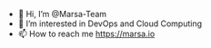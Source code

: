 - 👋 Hi, I’m @Marsa-Team
- 👀 I’m interested in DevOps and Cloud Computing
- 📫 How to reach me https://marsa.io

<!---
Marsa-Team/Marsa-Team is a ✨ special ✨ repository because its `README.md` (this file) appears on your GitHub profile.
You can click the Preview link to take a look at your changes.
--->
